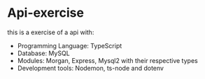 # Api-exercise

this is a exercise of a api with:

- Programming Language: TypeScript
- Database: MySQL
- Modules: Morgan, Express, Mysql2 with their respective types
- Development tools: Nodemon, ts-node and dotenv
 
